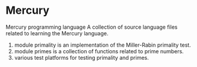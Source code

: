 # Mercury
Mercury programming language
A collection of source language files related to learning the Mercury language.
  1. module primality is an implementation of the Miller-Rabin primality test.
  2. module primes is a collection of functions related to prime numbers.
  3. various test platforms for testing primality and primes.
